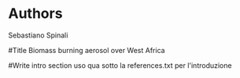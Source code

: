 # Authors
Sebastiano Spinali	

#Title
Biomass burning aerosol over West Africa

#Write intro section
uso qua sotto la references.txt per l'introduzione